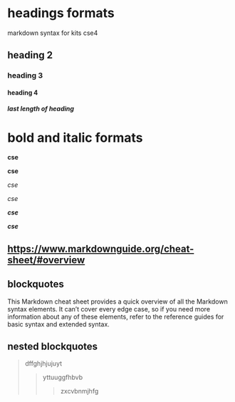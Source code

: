 # headings formats
markdown syntax for kits cse4
## heading 2
### heading 3
#### heading 4
##### last length of heading
# bold and italic formats
**cse**

__cse__

*cse*

_cse_

_**cse**_

__*cse*__

## https://www.markdownguide.org/cheat-sheet/#overview

## blockquotes
This Markdown cheat sheet provides a quick overview of all the Markdown syntax elements. It can’t cover every edge case, so if you need more information about any of these elements, refer to the reference guides for basic syntax and extended syntax.
## nested blockquotes
>dffghjhjujuyt
>>yttuuggfhbvb
>>>zxcvbnmjhfg
